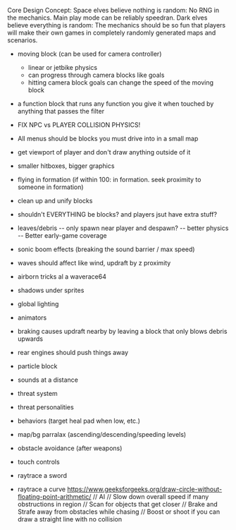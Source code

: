 Core Design Concept:
Space elves believe nothing is random:
    No RNG in the mechanics. Main play mode can be reliably speedran.
Dark elves believe everything is random:
    The mechanics should be so fun that players will make their
    own games in completely randomly generated maps and scenarios.

- moving block (can be used for camera controller)
    - linear or jetbike physics
    - can progress through camera blocks like goals
    - hitting camera block goals can change the speed of the moving block

- a function block that runs any function you give it when touched by anything that passes the filter

- FIX NPC vs PLAYER COLLISION PHYSICS!
- All menus should be blocks you must drive into in a small map
- get viewport of player and don't draw anything outside of it
- smaller hitboxes, bigger graphics
- flying in formation (if within 100: in formation. seek proximity to someone in formation)
- clean up and unify blocks
- shouldn't EVERYTHING be blocks? and players jsut have extra stuff?
- leaves/debris
	-- only spawn near player and despawn?
	-- better physics
    -- Better early-game coverage
- sonic boom effects (breaking the sound barrier / max speed)
- waves should affect like wind, updraft by z proximity
- airborn tricks al a waverace64
- shadows under sprites
- global lighting
- animators
- braking causes updraft nearby by leaving a block that only blows debris upwards
- rear engines should push things away
- particle block
- sounds at a distance
- threat system
- threat personalities
- behaviors (target heal pad when low, etc.)
- map/bg parralax (ascending/descending/speeding levels)
- obstacle avoidance (after weapons)
- touch controls
- raytrace a sword
- raytrace a curve https://www.geeksforgeeks.org/draw-circle-without-floating-point-arithmetic/
// AI
// Slow down overall speed if many obstructions in region
// Scan for objects that get closer
// Brake and Strafe away from obstacles while chasing
// Boost or shoot if you can draw a straight line with no collision